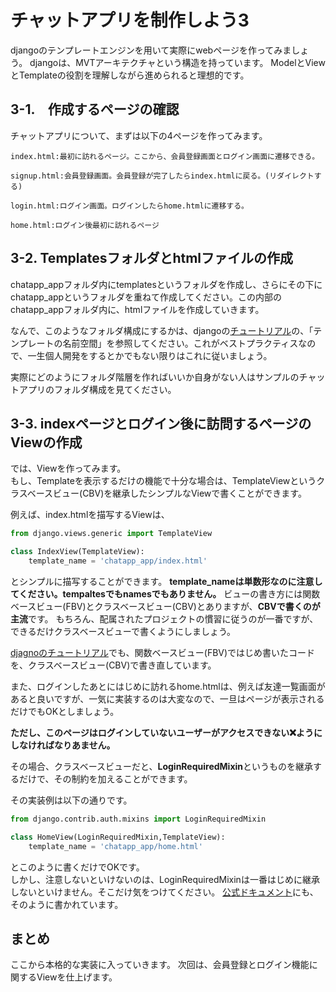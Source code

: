 # チャットアプリを制作しよう3

djangoのテンプレートエンジンを用いて実際にwebページを作ってみましょう。
djangoは、MVTアーキテクチャという構造を持っています。
ModelとViewとTemplateの役割を理解しながら進められると理想的です。

## 3-1.　作成するページの確認
チャットアプリについて、まずは以下の4ページを作ってみます。

```
index.html:最初に訪れるページ。ここから、会員登録画面とログイン画面に遷移できる。

signup.html:会員登録画面。会員登録が完了したらindex.htmlに戻る。(リダイレクトする)

login.html:ログイン画面。ログインしたらhome.htmlに遷移する。

home.html:ログイン後最初に訪れるページ
```

## 3-2. Templatesフォルダとhtmlファイルの作成
chatapp_appフォルダ内にtemplatesというフォルダを作成し、さらにその下にchatapp_appというフォルダを重ねて作成してください。この内部のchatapp_appフォルダ内に、htmlファイルを作成していきます。

なんで、このようなフォルダ構成にするかは、djangoの[チュートリアル](https://docs.djangoproject.com/ja/5.1/intro/tutorial03/)の、「テンプレートの名前空間」を参照してください。これがベストプラクティスなので、一生個人開発をするとかでもない限りはこれに従いましょう。

実際にどのようにフォルダ階層を作ればいいか自身がない人はサンプルのチャットアプリのフォルダ構成を見てください。


## 3-3. indexページとログイン後に訪問するページのViewの作成

では、Viewを作ってみます。  
もし、Templateを表示するだけの機能で十分な場合は、TemplateViewというクラスベースビュー(CBV)を継承したシンプルなViewで書くことができます。

例えば、index.htmlを描写するViewは、

```python
from django.views.generic import TemplateView

class IndexView(TemplateView):
    template_name = 'chatapp_app/index.html'
```

とシンプルに描写することができます。
**template_nameは単数形なのに注意してください。tempaltesでもnamesでもありません。** 
ビューの書き方には関数ベースビュー(FBV)とクラスベースビュー(CBV)とありますが、**CBVで書くのが主流**です。
もちろん、配属されたプロジェクトの慣習に従うのが一番ですが、できるだけクラスベースビューで書くようにしましょう。

[djagnoのチュートリアル](https://docs.djangoproject.com/ja/5.1/intro/tutorial04/)でも、関数ベースビュー(FBV)ではじめ書いたコードを、クラスベースビュー(CBV)で書き直しています。

また、ログインしたあとにはじめに訪れるhome.htmlは、例えば友達一覧画面があると良いですが、一気に実装するのは大変なので、一旦はページが表示されるだけでもOKとしましょう。  

**ただし、このページはログインしていないユーザーがアクセスできない❌️ようにしなければなりあません。**

その場合、クラスベースビューだと、**LoginRequiredMixin**というものを継承するだけで、その制約を加えることができます。

その実装例は以下の通りです。

```python
from django.contrib.auth.mixins import LoginRequiredMixin

class HomeView(LoginRequiredMixin,TemplateView):
    template_name = 'chatapp_app/home.html'
```

とこのように書くだけでOKです。  
しかし、注意しないといけないのは、LoginRequiredMixinは一番はじめに継承しないといけません。そこだけ気をつけてください。
[公式ドキュメント](https://docs.djangoproject.com/ja/5.1/topics/auth/default/)にも、そのように書かれています。


## まとめ 
ここから本格的な実装に入っていきます。
次回は、会員登録とログイン機能に関するViewを仕上げます。
